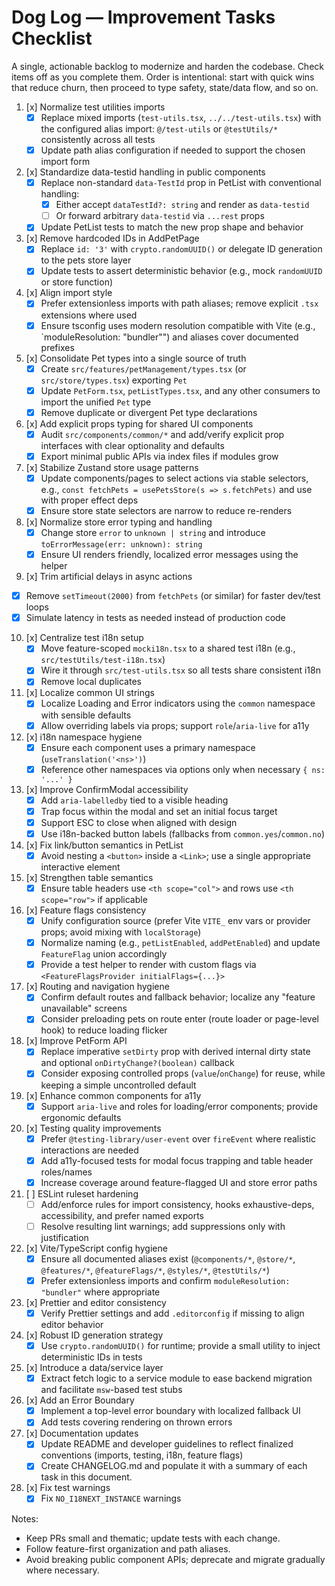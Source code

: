 # Dog Log — Improvement Tasks Checklist

A single, actionable backlog to modernize and harden the codebase. Check items off as you complete them. Order is intentional: start with quick wins that reduce churn, then proceed to type safety, state/data flow, and so on.

1. [x] Normalize test utilities imports
   - [x] Replace mixed imports (`test-utils.tsx`, `../../test-utils.tsx`) with the configured alias import: `@/test-utils` or `@testUtils/*` consistently across all tests
   - [x] Update path alias configuration if needed to support the chosen import form

2. [x] Standardize data-testid handling in public components
   - [x] Replace non-standard `data-TestId` prop in PetList with conventional handling:
     - [x] Either accept `dataTestId?: string` and render as `data-testid`
     - [ ] Or forward arbitrary `data-testid` via `...rest` props
   - [x] Update PetList tests to match the new prop shape and behavior

3. [x] Remove hardcoded IDs in AddPetPage
   - [x] Replace `id: '3'` with `crypto.randomUUID()` or delegate ID generation to the pets store layer
   - [x] Update tests to assert deterministic behavior (e.g., mock `randomUUID` or store function)

4. [x] Align import style
   - [x] Prefer extensionless imports with path aliases; remove explicit `.tsx` extensions where used
   - [x] Ensure tsconfig uses modern resolution compatible with Vite (e.g., `moduleResolution: "bundler"") and aliases cover documented prefixes

5. [x] Consolidate Pet types into a single source of truth
   - [x] Create `src/features/petManagement/types.tsx` (or `src/store/types.tsx`) exporting `Pet`
   - [x] Update `PetForm.tsx`, `petListTypes.tsx`, and any other consumers to import the unified `Pet` type
   - [x] Remove duplicate or divergent Pet type declarations

6. [x] Add explicit props typing for shared UI components
   - [x] Audit `src/components/common/*` and add/verify explicit prop interfaces with clear optionality and defaults
   - [x] Export minimal public APIs via index files if modules grow

7. [x] Stabilize Zustand store usage patterns
   - [x] Update components/pages to select actions via stable selectors, e.g., `const fetchPets = usePetsStore(s => s.fetchPets)` and use with proper effect deps
   - [x] Ensure store state selectors are narrow to reduce re-renders

8. [x] Normalize store error typing and handling
   - [x] Change store `error` to `unknown | string` and introduce `toErrorMessage(err: unknown): string`
   - [x] Ensure UI renders friendly, localized error messages using the helper

9. [x] Trim artificial delays in async actions

- [x] Remove `setTimeout(2000)` from `fetchPets` (or similar) for faster dev/test loops
- [x] Simulate latency in tests as needed instead of production code

10. [x] Centralize test i18n setup
    - [x] Move feature-scoped `mocki18n.tsx` to a shared test i18n (e.g., `src/testUtils/test-i18n.tsx`)
    - [x] Wire it through `src/test-utils.tsx` so all tests share consistent i18n
    - [x] Remove local duplicates

11. [x] Localize common UI strings
    - [x] Localize Loading and Error indicators using the `common` namespace with sensible defaults
    - [x] Allow overriding labels via props; support `role`/`aria-live` for a11y

12. [x] i18n namespace hygiene
    - [x] Ensure each component uses a primary namespace (`useTranslation('<ns>')`)
    - [x] Reference other namespaces via options only when necessary `{ ns: '...' }`

13. [x] Improve ConfirmModal accessibility
    - [x] Add `aria-labelledby` tied to a visible heading
    - [x] Trap focus within the modal and set an initial focus target
    - [x] Support ESC to close when aligned with design
    - [x] Use i18n-backed button labels (fallbacks from `common.yes`/`common.no`)

14. [x] Fix link/button semantics in PetList
    - [x] Avoid nesting a `<button>` inside a `<Link>`; use a single appropriate interactive element

15. [x] Strengthen table semantics
    - [x] Ensure table headers use `<th scope="col">` and rows use `<th scope="row">` if applicable

16. [x] Feature flags consistency
    - [x] Unify configuration source (prefer Vite `VITE_` env vars or provider props; avoid mixing with `localStorage`)
    - [x] Normalize naming (e.g., `petListEnabled`, `addPetEnabled`) and update `FeatureFlag` union accordingly
    - [x] Provide a test helper to render with custom flags via `<FeatureFlagsProvider initialFlags={...}>`

17. [x] Routing and navigation hygiene
    - [x] Confirm default routes and fallback behavior; localize any "feature unavailable" screens
    - [x] Consider preloading pets on route enter (route loader or page-level hook) to reduce loading flicker

18. [x] Improve PetForm API
    - [x] Replace imperative `setDirty` prop with derived internal dirty state and optional `onDirtyChange?(boolean)` callback
    - [x] Consider exposing controlled props (`value`/`onChange`) for reuse, while keeping a simple uncontrolled default

19. [x] Enhance common components for a11y
    - [x] Support `aria-live` and roles for loading/error components; provide ergonomic defaults

20. [x] Testing quality improvements
    - [x] Prefer `@testing-library/user-event` over `fireEvent` where realistic interactions are needed
    - [x] Add a11y-focused tests for modal focus trapping and table header roles/names
    - [x] Increase coverage around feature-flagged UI and store error paths

21. [ ] ESLint ruleset hardening
    - [ ] Add/enforce rules for import consistency, hooks exhaustive-deps, accessibility, and prefer named exports
    - [ ] Resolve resulting lint warnings; add suppressions only with justification

22. [x] Vite/TypeScript config hygiene
    - [x] Ensure all documented aliases exist (`@components/*`, `@store/*`, `@features/*`, `@featureFlags/*`, `@styles/*`, `@testUtils/*`)
    - [x] Prefer extensionless imports and confirm `moduleResolution: "bundler"` where appropriate

23. [x] Prettier and editor consistency
    - [x] Verify Prettier settings and add `.editorconfig` if missing to align editor behavior

24. [x] Robust ID generation strategy
    - [x] Use `crypto.randomUUID()` for runtime; provide a small utility to inject deterministic IDs in tests

25. [x] Introduce a data/service layer
    - [x] Extract fetch logic to a service module to ease backend migration and facilitate `msw`-based test stubs

26. [x] Add an Error Boundary
    - [x] Implement a top-level error boundary with localized fallback UI
    - [x] Add tests covering rendering on thrown errors

27. [x] Documentation updates
    - [x] Update README and developer guidelines to reflect finalized conventions (imports, testing, i18n, feature flags)
    - [x] Create CHANGELOG.md and populate it with a summary of each task in this document.
28. [x] Fix test warnings
    - [x] Fix `NO_I18NEXT_INSTANCE` warnings

Notes:

- Keep PRs small and thematic; update tests with each change.
- Follow feature-first organization and path aliases.
- Avoid breaking public component APIs; deprecate and migrate gradually where necessary.
